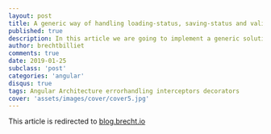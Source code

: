 ```yaml
---
layout: post
title: A generic way of handling loading-status, saving-status and validation errors in Angular
published: true
description: In this article we are going to implement a generic solution on how to fix 3 common usecases that involve redundancy in CRUD applications.
author: brechtbilliet
comments: true
date: 2019-01-25
subclass: 'post'
categories: 'angular'
disqus: true
tags: Angular Architecture errorhandling interceptors decorators
cover: 'assets/images/cover/cover5.jpg'
---
```


This article is redirected to [blog.brecht.io](https://blog.brecht.io)
